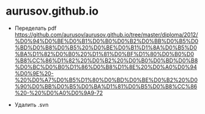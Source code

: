 aurusov.github.io
=================

* Переделать pdf
https://github.com/aurusov/aurusov.github.io/tree/master/diploma/2012/%D0%94%D0%BE%D0%B1%D0%B0%D0%B2%D0%BB%D0%B5%D0%BD%D0%B8%D0%B5%20%D0%BE%D0%B1%D1%8A%D0%B5%D0%BA%D1%82%D0%B0%20%D1%81%D0%BF%D1%80%D0%B0%D0%B8%CC%86%D1%82%20%D0%B2%20%D0%B0%D0%BD%D0%B8%D0%BC%D0%B0%D1%86%D0%B8%D1%8E%20%D0%A0%D0%94%D0%9E%20-%20%D0%A7%D0%B5%D1%80%D0%BD%D0%BE%D0%B2%20%D0%90%D0%BB%D0%B5%D0%BA%D1%81%D0%B5%D0%B8%CC%86%20-%20%D0%A0%D0%9A9-72

* Удалить .svn
